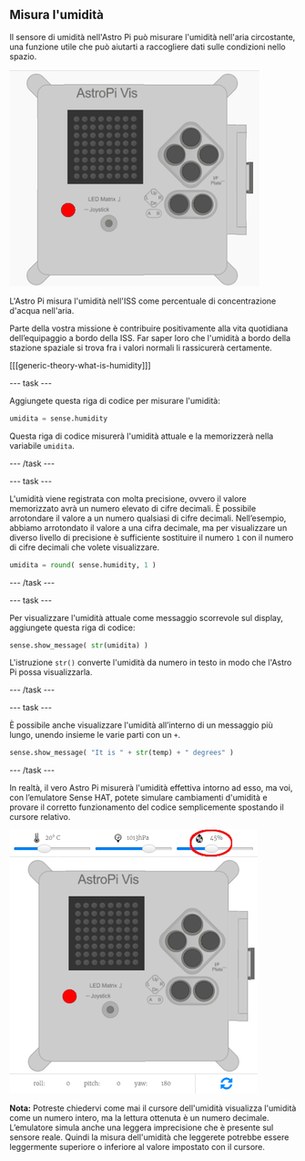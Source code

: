 ## Misura l'umidità

Il sensore di umidità nell'Astro Pi può misurare l'umidità nell'aria circostante, una funzione utile che può aiutarti a raccogliere dati sulle condizioni nello spazio.

![Messaggio sull'umidità](images/degrees-message.gif)

L'Astro Pi misura l'umidità nell'ISS come percentuale di concentrazione d'acqua nell'aria.

Parte della vostra missione è contribuire positivamente alla vita quotidiana dell’equipaggio a bordo della ISS. Far saper loro che l'umidità a bordo della stazione spaziale si trova fra i valori normali li rassicurerà certamente.

[[[generic-theory-what-is-humidity]]]

\--- task \---

Aggiungete questa riga di codice per misurare l'umidità:

```python
umidita = sense.humidity
```

Questa riga di codice misurerà l'umidità attuale e la memorizzerà nella variabile `umidita`.

\--- /task \---

\--- task \---

L'umidità viene registrata con molta precisione, ovvero il valore memorizzato avrà un numero elevato di cifre decimali. È possibile arrotondare il valore a un numero qualsiasi di cifre decimali. Nell’esempio, abbiamo arrotondato il valore a una cifra decimale, ma per visualizzare un diverso livello di precisione è sufficiente sostituire il numero `1` con il numero di cifre decimali che volete visualizzare.

```python
umidita = round( sense.humidity, 1 )
```

\--- /task \---

\--- task \---

Per visualizzare l'umidità attuale come messaggio scorrevole sul display, aggiungete questa riga di codice:

```python
sense.show_message( str(umidita) )
```

L'istruzione `str()` converte l'umidità da numero in testo in modo che l'Astro Pi possa visualizzarla.

\--- /task \---

\--- task \---

È possibile anche visualizzare l'umidità all’interno di un messaggio più lungo, unendo insieme le varie parti con un `+`.

```python
sense.show_message( "It is " + str(temp) + " degrees" )
```

\--- /task \---

In realtà, il vero Astro Pi misurerà l'umidità effettiva intorno ad esso, ma voi, con l’emulatore Sense HAT, potete simulare cambiamenti d'umidità e provare il corretto funzionamento del codice semplicemente spostando il cursore relativo.

![Cursore dell'umidità](images/humidity-slider.png)

**Nota:** Potreste chiedervi come mai il cursore dell'umidità visualizza l'umidità come un numero intero, ma la lettura ottenuta è un numero decimale. L’emulatore simula anche una leggera imprecisione che è presente sul sensore reale. Quindi la misura dell'umidità che leggerete potrebbe essere leggermente superiore o inferiore al valore impostato con il cursore.